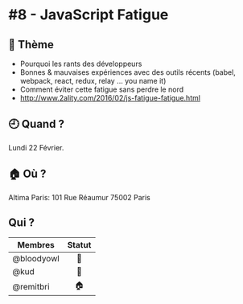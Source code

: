 # #8 - JavaScript Fatigue

## 💬 Thème

- Pourquoi les rants des développeurs
- Bonnes & mauvaises expériences avec des outils récents (babel, webpack, react, redux, relay … you name it)
- Comment éviter cette fatigue sans perdre le nord
- http://www.2ality.com/2016/02/js-fatigue-fatigue.html

## 🕘 Quand ?

Lundi 22 Février.

## 🏠 Où ?

Altima Paris: 101 Rue Réaumur 75002 Paris

## Qui ?

Membres | Statut |
--------|:------:|
@bloodyowl | 🍻
@kud | 👮
@remitbri | 🏠
